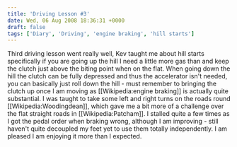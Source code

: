 ```yaml
---
title: 'Driving Lesson #3'
date: Wed, 06 Aug 2008 18:36:31 +0000
draft: false
tags: ['Diary', 'Driving', 'engine braking', 'hill starts']
---
```


Third driving lesson went really well, Kev taught me about hill starts specifically if you are going up the hill I need a little more gas than and keep the clutch just above the biting point when on the flat. When going down the hill the clutch can be fully depressed and thus the accelerator isn't needed, you can basically just roll down the hill - must remember to bringing the clutch up once I am moving as \[\[Wikipedia:engine braking\]\] is actually quite substantial. I was taught to take some left and right turns on the roads round \[\[Wikipedia:Woodingdean\]\], which gave me a bit more of a challenge over the flat straight roads in \[\[Wikipedia:Patcham\]\]. I stalled quite a few times as I got the pedal order when braking wrong, although I am improving - still haven't quite decoupled my feet yet to use them totally independently. I am pleased I am enjoying it more than I expected.